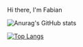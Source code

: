 Hi there, I'm Fabian

![Anurag's GitHub stats](https://github-readme-stats.vercel.app/api?username=FabianMatata&show_icons=true&theme=radical)

[![Top Langs](https://github-readme-stats.vercel.app/api/top-langs/?username=FabianMatata&layout=compact)](https://github.com/anuraghazra/github-readme-stats)
